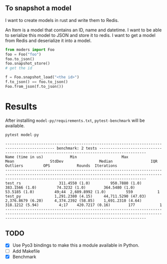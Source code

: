 ## To snapshot a model

I want to create models in rust and write them to Redis.

An Item is a model that contains an ID, name and datetime.
I want to be able to serialize this model to JSON and store it to redis.
I want to get a model from Redis and deserialize it into a model.



```py
from moders import Foo
foo = Foo("foo")
foo.to_json()
foo.snapshot_store()
# get the id

f = Foo.snapshot_load("<the id>")
f.to_json() == foo.to_json()
Foo.from_json(f.to_json())
```

# Results
After installing `model-py/requirements.txt`, `pytest-benchmark` will be available.

```py
pytest model-py
```

```
-------------------------------------------------------------------------------------------- benchmark: 2 tests -------------------------------------------------------------------------------------------
Name (time in us)            Min                    Max                  Mean                StdDev                Median                 IQR            Outliers         OPS            Rounds  Iterations
-----------------------------------------------------------------------------------------------------------------------------------------------------------------------------------------------------------
test_rs                 311.4550 (1.0)         950.7880 (1.0)        383.1566 (1.0)         74.3232 (1.0)        364.5480 (1.0)       53.5185 (1.0)         49;44  2,609.8992 (1.0)         559           1
test_py               1,291.2380 (4.15)     44,711.5290 (47.03)    2,376.8679 (6.20)     4,374.2392 (58.85)    1,691.2310 (4.64)     318.1212 (5.94)         4;17    420.7217 (0.16)        177           1
-----------------------------------------------------------------------------------------------------------------------------------------------------------------------------------------------------------
```


## TODO

- [x] Use Pyo3 bindings to make this a module available in Python.  
- [ ] Add Makefile  
- [x] Benchmark  
